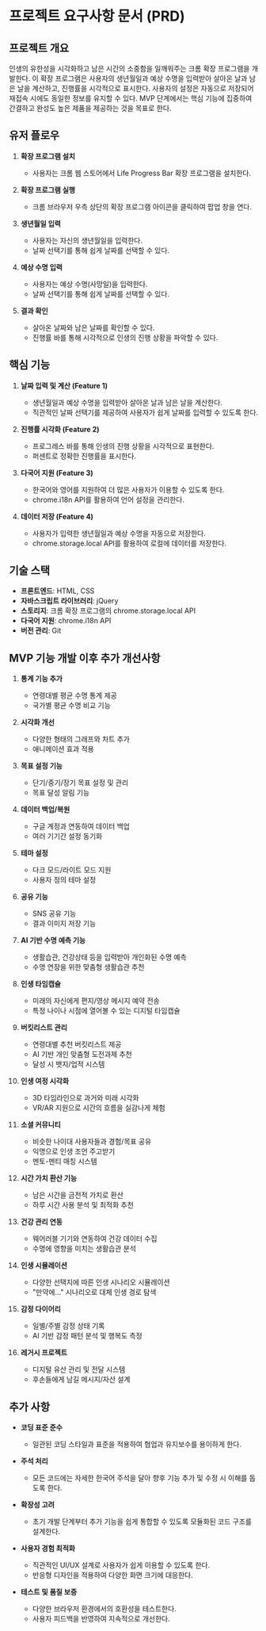 # 프로젝트 요구사항 문서 (PRD)

## 프로젝트 개요

인생의 유한성을 시각화하고 남은 시간의 소중함을 일깨워주는 크롬 확장 프로그램을 개발한다. 이 확장 프로그램은 사용자의 생년월일과 예상 수명을 입력받아 살아온 날과 남은 날을 계산하고, 진행률을 시각적으로 표시한다. 사용자의 설정은 자동으로 저장되어 재접속 시에도 동일한 정보를 유지할 수 있다. MVP 단계에서는 핵심 기능에 집중하여 간결하고 완성도 높은 제품을 제공하는 것을 목표로 한다.

## 유저 플로우

1. **확장 프로그램 설치**
   - 사용자는 크롬 웹 스토어에서 Life Progress Bar 확장 프로그램을 설치한다.

2. **확장 프로그램 실행**
   - 크롬 브라우저 우측 상단의 확장 프로그램 아이콘을 클릭하여 팝업 창을 연다.

3. **생년월일 입력**
   - 사용자는 자신의 생년월일을 입력한다.
   - 날짜 선택기를 통해 쉽게 날짜를 선택할 수 있다.

4. **예상 수명 입력**
   - 사용자는 예상 수명(사망일)을 입력한다.
   - 날짜 선택기를 통해 쉽게 날짜를 선택할 수 있다.

5. **결과 확인**
   - 살아온 날짜와 남은 날짜를 확인할 수 있다.
   - 진행률 바를 통해 시각적으로 인생의 진행 상황을 파악할 수 있다.

## 핵심 기능

1. **날짜 입력 및 계산 (Feature 1)**
   - 생년월일과 예상 수명을 입력받아 살아온 날과 남은 날을 계산한다.
   - 직관적인 날짜 선택기를 제공하여 사용자가 쉽게 날짜를 입력할 수 있도록 한다.

2. **진행률 시각화 (Feature 2)**
   - 프로그레스 바를 통해 인생의 진행 상황을 시각적으로 표현한다.
   - 퍼센트로 정확한 진행률을 표시한다.

3. **다국어 지원 (Feature 3)**
   - 한국어와 영어를 지원하여 더 많은 사용자가 이용할 수 있도록 한다.
   - chrome.i18n API를 활용하여 언어 설정을 관리한다.

4. **데이터 저장 (Feature 4)**
   - 사용자가 입력한 생년월일과 예상 수명을 자동으로 저장한다.
   - chrome.storage.local API를 활용하여 로컬에 데이터를 저장한다.

## 기술 스택

- **프론트엔드**: HTML, CSS
- **자바스크립트 라이브러리**: jQuery
- **스토리지**: 크롬 확장 프로그램의 chrome.storage.local API
- **다국어 지원**: chrome.i18n API
- **버전 관리**: Git

## MVP 기능 개발 이후 추가 개선사항

1. **통계 기능 추가**
   - 연령대별 평균 수명 통계 제공
   - 국가별 평균 수명 비교 기능

2. **시각화 개선**
   - 다양한 형태의 그래프와 차트 추가
   - 애니메이션 효과 적용

3. **목표 설정 기능**
   - 단기/중기/장기 목표 설정 및 관리
   - 목표 달성 알림 기능

4. **데이터 백업/복원**
   - 구글 계정과 연동하여 데이터 백업
   - 여러 기기간 설정 동기화

5. **테마 설정**
   - 다크 모드/라이트 모드 지원
   - 사용자 정의 테마 설정

6. **공유 기능**
   - SNS 공유 기능
   - 결과 이미지 저장 기능

1. **AI 기반 수명 예측 기능**
    - 생활습관, 건강상태 등을 입력받아 개인화된 수명 예측
    - 수명 연장을 위한 맞춤형 생활습관 추천

2. **인생 타임캡슐**
   - 미래의 자신에게 편지/영상 메시지 예약 전송
   - 특정 나이나 시점에 열어볼 수 있는 디지털 타임캡슐

3. **버킷리스트 관리**
   - 연령대별 추천 버킷리스트 제공
   - AI 기반 개인 맞춤형 도전과제 추천
   - 달성 시 뱃지/업적 시스템

4. **인생 여정 시각화**
   - 3D 타임라인으로 과거와 미래 시각화
   - VR/AR 지원으로 시간의 흐름을 실감나게 체험

5. **소셜 커뮤니티**
   - 비슷한 나이대 사용자들과 경험/목표 공유
   - 익명으로 인생 조언 주고받기
   - 멘토-멘티 매칭 시스템

6. **시간 가치 환산 기능**
   - 남은 시간을 금전적 가치로 환산
   - 하루 시간 사용 분석 및 최적화 추천

7. **건강 관리 연동**
   - 웨어러블 기기와 연동하여 건강 데이터 수집
   - 수명에 영향을 미치는 생활습관 분석

8. **인생 시뮬레이션**
   - 다양한 선택지에 따른 인생 시나리오 시뮬레이션
   - "만약에..." 시나리오로 대체 인생 경로 탐색

9. **감정 다이어리**
   - 일별/주별 감정 상태 기록
   - AI 기반 감정 패턴 분석 및 행복도 측정

10. **레거시 프로젝트**
    - 디지털 유산 관리 및 전달 시스템
    - 후손들에게 남길 메시지/자산 설계

## 추가 사항

- **코딩 표준 준수**
  - 일관된 코딩 스타일과 표준을 적용하여 협업과 유지보수를 용이하게 한다.
  
- **주석 처리**
  - 모든 코드에는 자세한 한국어 주석을 달아 향후 기능 추가 및 수정 시 이해를 돕도록 한다.
  
- **확장성 고려**
  - 초기 개발 단계부터 추가 기능을 쉽게 통합할 수 있도록 모듈화된 코드 구조를 설계한다.
  
- **사용자 경험 최적화**
  - 직관적인 UI/UX 설계로 사용자가 쉽게 이용할 수 있도록 한다.
  - 반응형 디자인을 적용하여 다양한 화면 크기에 대응한다.
  
- **테스트 및 품질 보증**
  - 다양한 브라우저 환경에서의 호환성을 테스트한다.
  - 사용자 피드백을 반영하여 지속적으로 개선한다.
